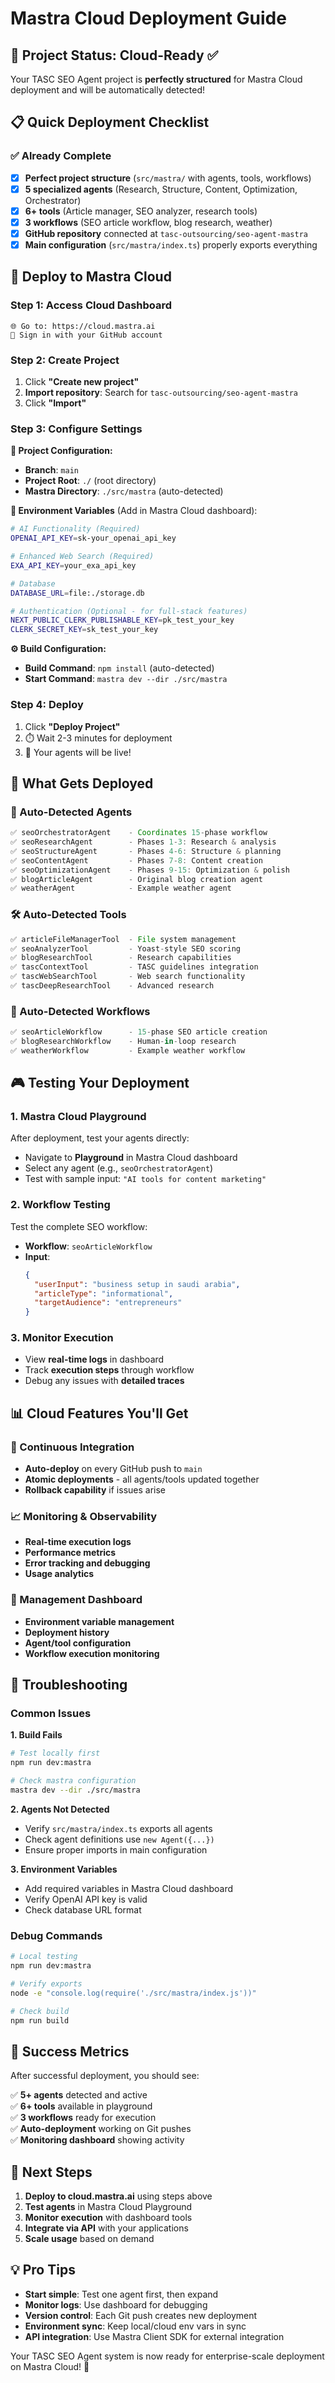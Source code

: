 # Mastra Cloud Deployment Guide

## 🌟 **Project Status: Cloud-Ready ✅**

Your TASC SEO Agent project is **perfectly structured** for Mastra Cloud deployment and will be automatically detected!

## 📋 **Quick Deployment Checklist**

### ✅ **Already Complete**
- [x] **Perfect project structure** (`src/mastra/` with agents, tools, workflows)
- [x] **5 specialized agents** (Research, Structure, Content, Optimization, Orchestrator)  
- [x] **6+ tools** (Article manager, SEO analyzer, research tools)
- [x] **3 workflows** (SEO article workflow, blog research, weather)
- [x] **GitHub repository** connected at `tasc-outsourcing/seo-agent-mastra`
- [x] **Main configuration** (`src/mastra/index.ts`) properly exports everything

## 🚀 **Deploy to Mastra Cloud**

### **Step 1: Access Cloud Dashboard**
```
🌐 Go to: https://cloud.mastra.ai
🔑 Sign in with your GitHub account
```

### **Step 2: Create Project**
1. Click **"Create new project"**
2. **Import repository**: Search for `tasc-outsourcing/seo-agent-mastra`
3. Click **"Import"**

### **Step 3: Configure Settings**

**📁 Project Configuration:**
- **Branch**: `main`
- **Project Root**: `./` (root directory)
- **Mastra Directory**: `./src/mastra` (auto-detected)

**🔑 Environment Variables** (Add in Mastra Cloud dashboard):
```bash
# AI Functionality (Required)
OPENAI_API_KEY=sk-your_openai_api_key

# Enhanced Web Search (Required)
EXA_API_KEY=your_exa_api_key

# Database 
DATABASE_URL=file:./storage.db

# Authentication (Optional - for full-stack features)
NEXT_PUBLIC_CLERK_PUBLISHABLE_KEY=pk_test_your_key
CLERK_SECRET_KEY=sk_test_your_key
```

**⚙️ Build Configuration:**
- **Build Command**: `npm install` (auto-detected)
- **Start Command**: `mastra dev --dir ./src/mastra`

### **Step 4: Deploy**
1. Click **"Deploy Project"**
2. ⏱️ Wait 2-3 minutes for deployment
3. 🎉 Your agents will be live!

## 🎯 **What Gets Deployed**

### **🤖 Auto-Detected Agents**
```typescript
✅ seoOrchestratorAgent    - Coordinates 15-phase workflow
✅ seoResearchAgent        - Phases 1-3: Research & analysis  
✅ seoStructureAgent       - Phases 4-6: Structure & planning
✅ seoContentAgent         - Phases 7-8: Content creation
✅ seoOptimizationAgent    - Phases 9-15: Optimization & polish
✅ blogArticleAgent        - Original blog creation agent
✅ weatherAgent            - Example weather agent
```

### **🛠️ Auto-Detected Tools**
```typescript
✅ articleFileManagerTool  - File system management
✅ seoAnalyzerTool         - Yoast-style SEO scoring
✅ blogResearchTool        - Research capabilities
✅ tascContextTool         - TASC guidelines integration
✅ tascWebSearchTool       - Web search functionality
✅ tascDeepResearchTool    - Advanced research
```

### **🔄 Auto-Detected Workflows**
```typescript
✅ seoArticleWorkflow      - 15-phase SEO article creation
✅ blogResearchWorkflow    - Human-in-loop research  
✅ weatherWorkflow         - Example weather workflow
```

## 🎮 **Testing Your Deployment**

### **1. Mastra Cloud Playground**
After deployment, test your agents directly:
- Navigate to **Playground** in Mastra Cloud dashboard
- Select any agent (e.g., `seoOrchestratorAgent`)
- Test with sample input: `"AI tools for content marketing"`

### **2. Workflow Testing**
Test the complete SEO workflow:
- **Workflow**: `seoArticleWorkflow`
- **Input**: 
  ```json
  {
    "userInput": "business setup in saudi arabia",
    "articleType": "informational",
    "targetAudience": "entrepreneurs"
  }
  ```

### **3. Monitor Execution**
- View **real-time logs** in dashboard
- Track **execution steps** through workflow
- Debug any issues with **detailed traces**

## 📊 **Cloud Features You'll Get**

### **🔄 Continuous Integration**
- **Auto-deploy** on every GitHub push to `main`
- **Atomic deployments** - all agents/tools updated together
- **Rollback capability** if issues arise

### **📈 Monitoring & Observability**
- **Real-time execution logs**
- **Performance metrics**
- **Error tracking and debugging**
- **Usage analytics**

### **🔧 Management Dashboard**
- **Environment variable management**
- **Deployment history**
- **Agent/tool configuration**
- **Workflow execution monitoring**

## 🚨 **Troubleshooting**

### **Common Issues**

**1. Build Fails**
```bash
# Test locally first
npm run dev:mastra

# Check mastra configuration
mastra dev --dir ./src/mastra
```

**2. Agents Not Detected**
- Verify `src/mastra/index.ts` exports all agents
- Check agent definitions use `new Agent({...})`
- Ensure proper imports in main configuration

**3. Environment Variables**
- Add required variables in Mastra Cloud dashboard
- Verify OpenAI API key is valid
- Check database URL format

### **Debug Commands**
```bash
# Local testing
npm run dev:mastra

# Verify exports
node -e "console.log(require('./src/mastra/index.js'))"

# Check build
npm run build
```

## 🎉 **Success Metrics**

After successful deployment, you should see:

✅ **5+ agents** detected and active  
✅ **6+ tools** available in playground  
✅ **3 workflows** ready for execution  
✅ **Auto-deployment** working on Git pushes  
✅ **Monitoring dashboard** showing activity  

## 🔗 **Next Steps**

1. **Deploy to cloud.mastra.ai** using steps above
2. **Test agents** in Mastra Cloud Playground  
3. **Monitor execution** with dashboard tools
4. **Integrate via API** with your applications
5. **Scale usage** based on demand

## 💡 **Pro Tips**

- **Start simple**: Test one agent first, then expand
- **Monitor logs**: Use dashboard for debugging
- **Version control**: Each Git push creates new deployment
- **Environment sync**: Keep local/cloud env vars in sync
- **API integration**: Use Mastra Client SDK for external integration

Your TASC SEO Agent system is now ready for enterprise-scale deployment on Mastra Cloud! 🚀